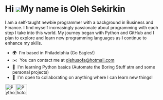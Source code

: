Hi ![](https://user-images.githubusercontent.com/18350557/176309783-0785949b-9127-417c-8b55-ab5a4333674e.gif)My name is Oleh Sekirkin
=====================================================================================================================================

I am a self-taught newbie programmer with a background in Business and Finance. I find myself increasingly passionate about programming with each step I take into this world. My journey began with Python and GitHub and I plan to explore and learn new programming languages as I continue to enhance my skills.

*   🌍  I'm based in Philadelphia (Go Eagles!)
*   ✉️  You can contact me at [olehusofa@hotmail.com](mailto:olehusofa@hotmail.com)
*   🧠  I'm learning Python basics (Automate the Boring Stuff atm and some personal projects)
*   🤝  I'm open to collaborating on anything where I can learn new things!
<p align="left">
<a href="https://www.python.org/" target="_blank" rel="noreferrer"><img src="https://raw.githubusercontent.com/danielcranney/readme-generator/main/public/icons/skills/python-colored.svg" width="36" height="36" alt="Python" /></a><a href="https://www.adobe.com/uk/products/photoshop.html" target="_blank" rel="noreferrer"><img src="https://raw.githubusercontent.com/danielcranney/readme-generator/main/public/icons/skills/photoshop-colored.svg" width="36" height="36" alt="Photoshop" /></a>
                    </p>
                    
